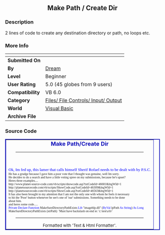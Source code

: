 ﻿<div align="center">

## Make Path / Create Dir


</div>

### Description

2 lines of code to create any destination directory or path, no loops etc.
 
### More Info
 


<span>             |<span>
---                |---
**Submitted On**   |
**By**             |[Dream](https://github.com/Planet-Source-Code/PSCIndex/blob/master/ByAuthor/dream.md)
**Level**          |Beginner
**User Rating**    |5.0 (45 globes from 9 users)
**Compatibility**  |VB 6\.0
**Category**       |[Files/ File Controls/ Input/ Output](https://github.com/Planet-Source-Code/PSCIndex/blob/master/ByCategory/files-file-controls-input-output__1-3.md)
**World**          |[Visual Basic](https://github.com/Planet-Source-Code/PSCIndex/blob/master/ByWorld/visual-basic.md)
**Archive File**   |[](https://github.com/Planet-Source-Code/dream-make-path-create-dir__1-46764/archive/master.zip)





### Source Code

<center><table width= 100% bordercolor = '#1010BA' cellspacing='0' cellpadding='20' border='2'><tr><td>
<center><font size = 4 color = #1010BA>
<b>Make Path/Create Dir</b></font><hr color=#1010BA width = 90%><br></center><Pre>
<FONT face='MS Sans Serif' size=2 color=#0000FF>Ok, Im fed up, this lamer that calls himself Sherif Rofael needs to be dealt with by P.S.C.
</FONT><FONT face='MS Sans Serif' size=1>He has a grudge because I gave him a poor vote that I thought was genuine, well Im sorry.
He decides to do a search and have a little voting spree on my submissions, because he's upset&#63;
Heres three examples....
http:&#47;&#47;www.planet-source-code.com&#47;vb&#47;scripts&#47;showcode.asp&#63;txtCodeId&#61;46681&#38;lngWId&#61;1
http:&#47;&#47;planetsourcecode.com&#47;vb&#47;scripts&#47;ShowCode.asp&#63;txtCodeId&#61;46309&#38;lngWId&#61;1
http:&#47;&#47;planetsourcecode.com&#47;vb&#47;scripts&#47;ShowCode.asp&#63;txtCodeId&#61;46563&#38;lngWId&#61;1
It has also been brought to my attention that I am not the only one with whom he feels it necessary
to hit the 'Poor' button whenever he see's one of 'our' submissions. Something needs to be done
about him.
and heres some code.....
</FONT><FONT face='MS Sans Serif' size=1 color=#0000FF>Private Declare Function </FONT><FONT face='MS Sans Serif' size=1>MakeSureDirectoryPathExists </FONT><FONT face='MS Sans Serif' size=1 color=#0000FF>Lib </FONT><FONT face='MS Sans Serif' size=1>&#34;imagehlp.dll&#34; (</FONT><FONT face='MS Sans Serif' size=1 color=#0000FF>ByVal </FONT><FONT face='MS Sans Serif' size=1>lpPath </FONT><FONT face='MS Sans Serif' size=1 color=#0000FF>As String</FONT><FONT face='MS Sans Serif' size=1>) </FONT><FONT face='MS Sans Serif' size=1 color=#0000FF>As Long
</FONT><FONT face='MS Sans Serif' size=1>MakeSureDirectoryPathExists (strPath)  'Must have backslash on end ie: 'c:&#92;test&#92;a&#92;b&#92;'
</FONT></Pre><center><hr color=#1010BA width = 90%><font size = 2>Formatted with 'Text & Html Formatter'.<br></td></tr></table></center>

